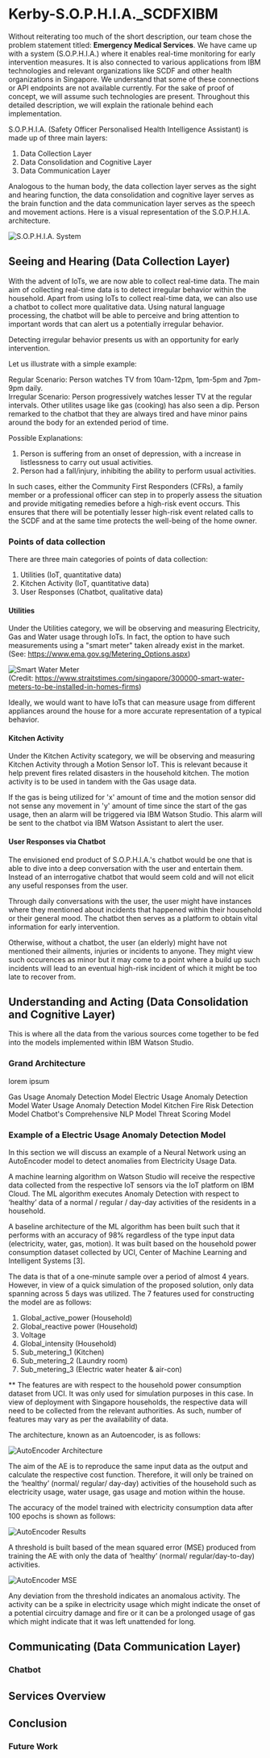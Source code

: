 # Kerby-S.O.P.H.I.A._SCDFXIBM

Without reiterating too much of the short description, our team chose the problem statement titled: **Emergency Medical Services**. We have came up with a system (S.O.P.H.I.A.) where it enables real-time monitoring for early intervention measures. It is also connected to various applications from IBM technologies and relevant organizations like SCDF and other health organizations in Singapore. We understand that some of these connections or API endpoints are not available currently. For the sake of proof of concept, we will assume such technologies are present. Throughout this detailed description, we will explain the rationale behind each implementation. 

S.O.P.H.I.A. (Safety Officer Personalised Health Intelligence Assistant) is made up of three main layers:
1. Data Collection Layer
2. Data Consolidation and Cognitive Layer
3. Data Communication Layer

Analogous to the human body, the data collection layer serves as the sight and hearing function, the data consolidation and cognitive layer serves as the brain function and the data communication layer serves as the speech and movement actions. Here is a visual representation of the S.O.P.H.I.A. architecture.

![S.O.P.H.I.A. System](solution-architecture.PNG)

## Seeing and Hearing (Data Collection Layer)

With the advent of IoTs, we are now able to collect real-time data. The main aim of collecting real-time data is to detect irregular behavior within the household. Apart from using IoTs to collect real-time data, we can also use a chatbot to collect more qualitative data. Using natural language processing, the chatbot will be able to perceive and bring attention to important words that can alert us a potentially irregular behavior.

Detecting irregular behavior presents us with an opportunity for early intervention. 

Let us illustrate with a simple example:

Regular Scenario: Person watches TV from 10am-12pm, 1pm-5pm and 7pm-9pm daily.  
Irregular Scenario: Person progressively watches lesser TV at the regular intervals. Other utilites usage like gas (cooking) has also seen a dip. Person remarked to the chatbot that they are always tired and have minor pains around the body for an extended period of time.

Possible Explanations:
1. Person is suffering from an onset of depression, with a increase in listlessness to carry out usual activities.
2. Person had a fall/injury, inhibiting the ability to perform usual activities.

In such cases, either the Community First Responders (CFRs), a family member or a professional officer can step in to properly assess the situation and provide mitigating remedies before a high-risk event occurs. This ensures that there will be potentially lesser high-risk event related calls to the SCDF and at the same time protects the well-being of the home owner.

### Points of data collection

There are three main categories of points of data collection:
1. Utilities (IoT, quantitative data)
2. Kitchen Activity (IoT, quantitative data)
3. User Responses (Chatbot, qualitative data)

#### Utilities

Under the Utilities category, we will be observing and measuring Electricity, Gas and Water usage through IoTs. In fact, the option to have such measurements using a "smart meter" taken already exist in the market.  
(See: https://www.ema.gov.sg/Metering_Options.aspx)  

![Smart Water Meter](Smart-Water-Meter.jpg)  
(Credit: https://www.straitstimes.com/singapore/300000-smart-water-meters-to-be-installed-in-homes-firms)

Ideally, we would want to have IoTs that can measure usage from different appliances around the house for a more accurate representation of a typical behavior.

#### Kitchen Activity

Under the Kitchen Activity scategory, we will be observing and measuring Kitchen Activity through a Motion Sensor IoT. This is relevant because it help prevent fires related disasters in the household kitchen. The motion activity is to be used in tandem with the Gas usage data. 

If the gas is being utilized for 'x' amount of time and the motion sensor did not sense any movement in 'y' amount of time since the start of the gas usage, then an alarm will be triggered via IBM Watson Studio. This alarm will be sent to the chatbot via IBM Watson Assistant to alert the user.

#### User Responses via Chatbot

The envisioned end product of S.O.P.H.I.A.'s chatbot would be one that is able to dive into a deep conversation with the user and entertain them. Instead of an interrogative chatbot that would seem cold and will not elicit any useful responses from the user.

Through daily conversations with the user, the user might have instances where they mentioned about incidents that happened within their household or their general mood. The chatbot then serves as a platform to obtain vital information for early intervention.

Otherwise, without a chatbot, the user (an elderly) might have not mentioned their ailments, injuries or incidents to anyone. They might view such occurences as minor but it may come to a point where a build up such incidents will lead to an eventual high-risk incident of which it might be too late to recover from.

## Understanding and Acting (Data Consolidation and Cognitive Layer)

This is where all the data from the various sources come together to be fed into the models implemented within IBM Watson Studio.

### Grand Architecture

lorem ipsum

Gas Usage Anomaly Detection Model
Electric Usage Anomaly Detection Model
Water Usage Anomaly Detection Model
Kitchen Fire Risk Detection Model
Chatbot's Comprehensive NLP Model
Threat Scoring Model

### Example of a Electric Usage Anomaly Detection Model

In this section we will discuss an example of a Neural Network using an AutoEncoder model to detect anomalies from Electricity Usage Data.

A machine learning algorithm on Watson Studio will receive the respective data collected from the respective IoT sensors via the IoT platform on IBM Cloud. The ML algorithm executes Anomaly Detection with respect to ‘healthy’ data of a normal / regular / day-day activities of the residents in a household. 
 
A baseline architecture of the ML algorithm has been built such that it performs with an accuracy of 98% regardless of the type input data (electricity, water, gas, motion). It was built based on the household power consumption dataset collected by UCI, Center of Machine Learning and Intelligent Systems [3].

The data is that of a one-minute sample over a period of almost 4 years. However, in view of a quick simulation of the proposed solution, only data spanning across 5 days was utilized. The 7 features used for constructing the model are as follows: 

1) Global_active_power (Household) 
2) Global_reactive power (Household) 
3) Voltage 
4) Global_intensity (Household) 
5) Sub_metering_1 (Kitchen)  
6) Sub_metering_2 (Laundry room) 
7) Sub_metering_3 (Electric water heater & air-con)

** The features are with respect to the household power consumption dataset from UCI. It was only used for simulation purposes in this case. In view of deployment with Singapore households, the respective data will need to be collected from the relevant authorities. As such, number of features may vary as per the availability of data.

The architecture, known as an Autoencoder, is as follows:

![AutoEncoder Architecture](AE-Architecture.jpg)


The aim of the AE is to reproduce the same input data as the output and calculate the respective cost function. Therefore, it will only be trained on the ‘healthy’ (normal/ regular/ day-day) activities of the household such as electricity usage, water usage, gas usage and motion within the house. 

The accuracy of the model trained with electricity consumption data after 100 epochs is shown as follows:

![AutoEncoder Results](AE-Results.png)

A threshold is built based of the mean squared error (MSE) produced from training the AE with only the data of ‘healthy’ (normal/ regular/day-to-day) activities. 

![AutoEncoder MSE](AE-Mse.png)
 
Any deviation from the threshold indicates an anomalous activity. The activity can be a spike in electricity usage which might indicate the onset of a potential circuitry damage and fire or it can be a prolonged usage of gas which might indicate that it was left unattended for long.








## Communicating (Data Communication Layer)

### Chatbot

## Services Overview

## Conclusion 



### Future Work



